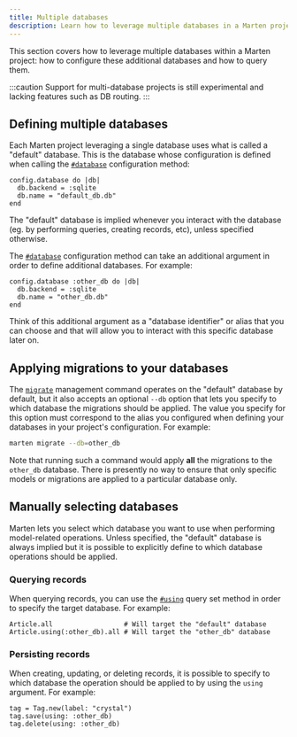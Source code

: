 ```yaml
---
title: Multiple databases
description: Learn how to leverage multiple databases in a Marten project.
---
```


This section covers how to leverage multiple databases within a Marten project: how to configure these additional databases and how to query them.

:::caution
Support for multi-database projects is still experimental and lacking features such as DB routing.
:::

## Defining multiple databases

Each Marten project leveraging a single database uses what is called a "default" database. This is the database whose configuration is defined when calling the [`#database`](pathname:///api/dev/Marten/Conf/GlobalSettings.html#database(id%3DDB%3A%3AConnection%3A%3ADEFAULT_CONNECTION_NAME%2C%26)-instance-method) configuration method:

```crystal
config.database do |db|
  db.backend = :sqlite
  db.name = "default_db.db"
end
```

The "default" database is implied whenever you interact with the database (eg. by performing queries, creating records, etc), unless specified otherwise.

The [`#database`](pathname:///api/dev/Marten/Conf/GlobalSettings.html#database(id%3DDB%3A%3AConnection%3A%3ADEFAULT_CONNECTION_NAME%2C%26)-instance-method) configuration method can take an additional argument in order to define additional databases. For example:

```crystal
config.database :other_db do |db|
  db.backend = :sqlite
  db.name = "other_db.db"
end
```

Think of this additional argument as a "database identifier" or alias that you can choose and that will allow you to interact with this specific database later on.

## Applying migrations to your databases

The [`migrate`](../development/reference/management-commands#migrate) management command operates on the "default" database by default, but it also accepts an optional `--db` option that lets you specify to which database the migrations should be applied. The value you specify for this option must correspond to the alias you configured when defining your databases in your project's configuration. For example:

```bash
marten migrate --db=other_db
```

Note that running such a command would apply **all** the migrations to the `other_db` database. There is presently no way to ensure that only specific models or migrations are applied to a particular database only.

## Manually selecting databases

Marten lets you select which database you want to use when performing model-related operations. Unless specified, the "default" database is always implied but it is possible to explicitly define to which database operations should be applied.

### Querying records

When querying records, you can use the [`#using`](./reference/query-set#using) query set method in order to specify the target database. For example:

```crystal
Article.all                  # Will target the "default" database
Article.using(:other_db).all # Will target the "other_db" database
```

### Persisting records

When creating, updating, or deleting records, it is possible to specify to which database the operation should be applied to by using the `using` argument. For example:

```crystal
tag = Tag.new(label: "crystal")
tag.save(using: :other_db)
tag.delete(using: :other_db)
```
